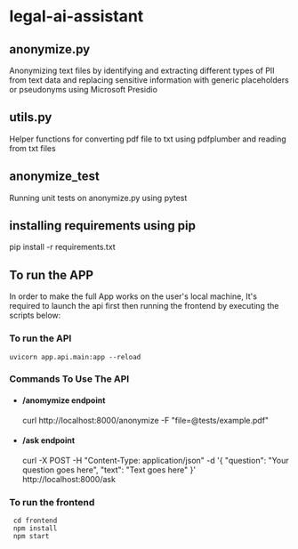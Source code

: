 # legal-ai-assistant
## anonymize.py
Anonymizing text files by identifying and extracting different types of PII from text data and replacing sensitive information with generic placeholders or pseudonyms using Microsoft Presidio
## utils.py
Helper functions for converting pdf file to txt using pdfplumber and reading from txt files  
## anonymize_test
Running unit tests on anonymize.py using pytest
## installing requirements using pip
pip install -r requirements.txt
## To run the APP  
  In order to make the full App works on the user's local machine, It's required to launch the api first then running the frontend by executing the scripts below:  
  ### To run the API      
    uvicorn app.api.main:app --reload  
### Commands To Use The API  
- #### /anomymize endpoint  
   curl http://localhost:8000/anonymize -F "file=@tests/example.pdf"        
- #### /ask endpoint  
  curl -X POST -H "Content-Type: application/json" -d '{
    "question": "Your question goes here",
    "text": "Text goes here"
  }' http://localhost:8000/ask
  
 ### To run the frontend   
     cd frontend  
     npm install  
     npm start
